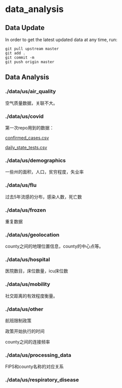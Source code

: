 # data_analysis

## Data Update

In order to get the latest updated data at any time, run:

```
git pull upstream master
git add .
git commit -m 
git push origin master
```



## Data Analysis

### ./data/us/air_quality

空气质量数据，关联不大。



### ./data/us/covid

第一次repo用到的数据：

[confirmed_cases.csv](https://github.com/Zhouzhiling/OwO_covid/blob/master/data/us/covid/confirmed_cases.csv)

[daily_state_tests.csv](https://github.com/Zhouzhiling/OwO_covid/blob/master/data/us/covid/daily_state_tests.csv)



### ./data/us/demographics

一些州的面积，人口，贫穷程度，失业率



### ./data/us/flu

过去5年流感的分布，感染人数，死亡数



### ./data/us/frozen

重复数据



### ./data/us/geolocation

county之间的地理位置信息，county的中心点等。



### ./data/us/hospital

医院数目，床位数量，icu床位数



### ./data/us/mobility

社交距离的有效程度衡量。



### ./data/us/other

航班限制政策

政策开始执行的时间

county之间的连接频率



### ./data/us/processing_data

FIPS和county名称的对应关系



### ./data/us/respiratory_disease